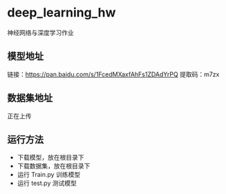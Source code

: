 # deep_learning_hw
神经网络与深度学习作业

## 模型地址
链接：https://pan.baidu.com/s/1FcedMXaxfAhFs1ZDAdYrPQ 
提取码：m7zx 

## 数据集地址
正在上传

## 运行方法
- 下载模型，放在根目录下
- 下载数据集，放在根目录下
- 运行 Train.py 训练模型
- 运行 test.py 测试模型
